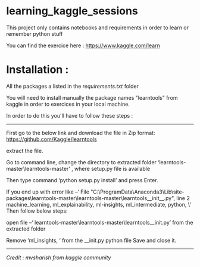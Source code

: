 # learning_kaggle_sessions
This project only contains notebooks and requirements in order to learn or remember python stuff

You can find the exercice here : https://www.kaggle.com/learn

# Installation : 

All the packages a listed in the *requirements.txt* folder

You will need to install manually the package names "learntools" from kaggle in order to exercices in your local machine.

In order to do this you'll have to follow these steps : 

-----------------

First go to the below link and download the file in Zip format:
https://github.com/Kaggle/learntools

extract the file.

Go to command line, change the directory to extracted folder ‘learntools-master\learntools-master’ , where setup.py file is available

Then type command ‘python setup.py install’ and press Enter.

If you end up with error like –‘ File "C:\ProgramData\Anaconda3\Lib\site-packages\learntools-master\learntools-master\learntools__init__.py", line 2
machine_learning, ml_explainability, ml-insights, ml_intermediate, python, \’
Then follow below steps:

open file –‘ learntools-master\learntools-master\learntools__init.py’ from the extracted folder

Remove ‘ml_insights, ‘ from the __init.py python file
Save and close it.

-----

*Credit : mvsharish from kaggle community*

